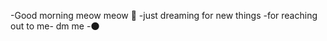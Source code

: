-Good morning meow meow 🐾
-just dreaming for new things
-for reaching out to me- dm me
-🌑
<!---
sunnysharma3158/sunnysharma3158 is a ✨ special ✨ repository because its `README.md` (this file) appears on your GitHub profile.
You can click the Preview link to take a look at your changes.
--->
